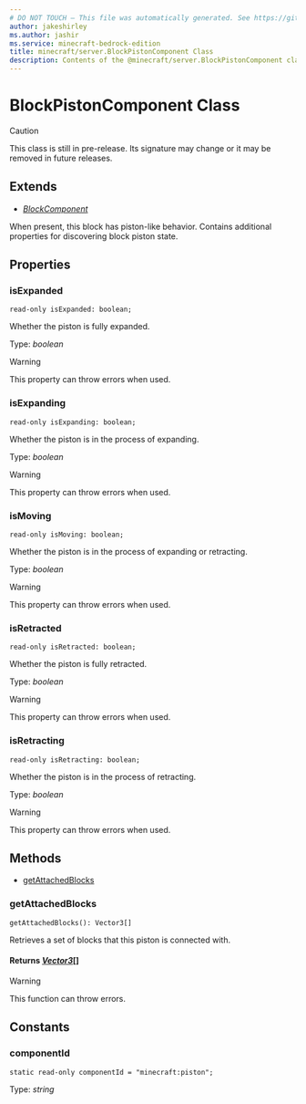 ```yaml
---
# DO NOT TOUCH — This file was automatically generated. See https://github.com/mojang/minecraftapidocsgenerator to modify descriptions, examples, etc.
author: jakeshirley
ms.author: jashir
ms.service: minecraft-bedrock-edition
title: minecraft/server.BlockPistonComponent Class
description: Contents of the @minecraft/server.BlockPistonComponent class.
---
```

# BlockPistonComponent Class

> [!CAUTION]
> This class is still in pre-release.  Its signature may change or it may be removed in future releases.

## Extends
- [*BlockComponent*](BlockComponent.md)

When present, this block has piston-like behavior. Contains additional properties for discovering block piston state.

## Properties

### **isExpanded**
`read-only isExpanded: boolean;`

Whether the piston is fully expanded.

Type: *boolean*
    
> [!WARNING]
> This property can throw errors when used.

### **isExpanding**
`read-only isExpanding: boolean;`

Whether the piston is in the process of expanding.

Type: *boolean*
    
> [!WARNING]
> This property can throw errors when used.

### **isMoving**
`read-only isMoving: boolean;`

Whether the piston is in the process of expanding or retracting.

Type: *boolean*
    
> [!WARNING]
> This property can throw errors when used.

### **isRetracted**
`read-only isRetracted: boolean;`

Whether the piston is fully retracted.

Type: *boolean*
    
> [!WARNING]
> This property can throw errors when used.

### **isRetracting**
`read-only isRetracting: boolean;`

Whether the piston is in the process of retracting.

Type: *boolean*
    
> [!WARNING]
> This property can throw errors when used.

## Methods
- [getAttachedBlocks](#getattachedblocks)

### **getAttachedBlocks**
`
getAttachedBlocks(): Vector3[]
`

Retrieves a set of blocks that this piston is connected with.

#### **Returns** [*Vector3*](Vector3.md)[]

> [!WARNING]
> This function can throw errors.

## Constants

### **componentId**
`static read-only componentId = "minecraft:piston";`

Type: *string*

